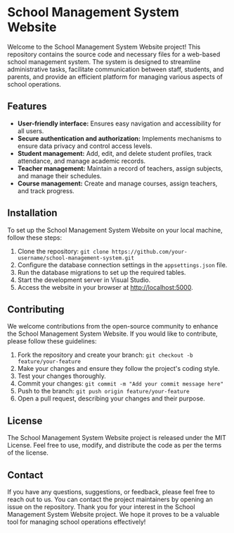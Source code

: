 # School Management System Website

Welcome to the School Management System Website project! This repository contains the source code and necessary files for a web-based school management system. The system is designed to streamline administrative tasks, facilitate communication between staff, students, and parents, and provide an efficient platform for managing various aspects of school operations.

## Features

- **User-friendly interface:** Ensures easy navigation and accessibility for all users.
- **Secure authentication and authorization:** Implements mechanisms to ensure data privacy and control access levels.
- **Student management:** Add, edit, and delete student profiles, track attendance, and manage academic records.
- **Teacher management:** Maintain a record of teachers, assign subjects, and manage their schedules.
- **Course management:** Create and manage courses, assign teachers, and track progress.

## Installation

To set up the School Management System Website on your local machine, follow these steps:

1. Clone the repository: `git clone https://github.com/your-username/school-management-system.git`
2. Configure the database connection settings in the `appsettings.json` file.
3. Run the database migrations to set up the required tables.
4. Start the development server in Visual Studio.
5. Access the website in your browser at [http://localhost:5000](http://localhost:5000).

## Contributing

We welcome contributions from the open-source community to enhance the School Management System Website. If you would like to contribute, please follow these guidelines:

1. Fork the repository and create your branch: `git checkout -b feature/your-feature`
2. Make your changes and ensure they follow the project's coding style.
3. Test your changes thoroughly.
4. Commit your changes: `git commit -m "Add your commit message here"`
5. Push to the branch: `git push origin feature/your-feature`
6. Open a pull request, describing your changes and their purpose.

## License

The School Management System Website project is released under the MIT License. Feel free to use, modify, and distribute the code as per the terms of the license.

## Contact

If you have any questions, suggestions, or feedback, please feel free to reach out to us. You can contact the project maintainers by opening an issue on the repository.
Thank you for your interest in the School Management System Website project. We hope it proves to be a valuable tool for managing school operations effectively!
